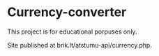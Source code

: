 # Currency-converter

This project is for educational porpuses only.

Site published at brik.lt/atstumu-api/currency.php.
